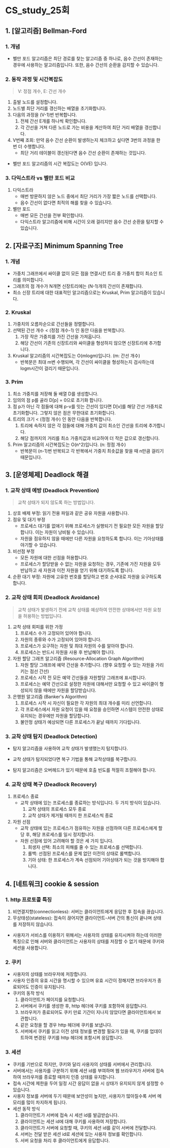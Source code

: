 # CS_study_25회

## 1. [알고리즘] Bellman-Ford

### 1. 개념

- 벨만 포드 알고리즘은 최단 경로를 찾는 알고리즘 중 하나로, 음수 간선이 존재하는 경우에 사용하는 알고리즘입니다. 또한, 음수 간선의 순환을 감지할 수 있습니다.

### 2. 동작 과정 및 시간복잡도

> V: 정점 개수, E: 간선 개수

1. 출발 노드를 설정합니다.
2. 노드별 최단 거리를 갱신하는 배열을 초기화합니다.
3. 다음의 과정을 (V-1)번 반복합니다.
   1. 전체 간선 E개를 하나씩 확인합니다.
   2. 각 간선을 거쳐 다른 노드로 가는 비용을 계산하여 최단 거리 배열을 갱신합니다.
4. V번째 조회: 만약 음수 간선 순환이 발생하는지 체크하고 싶다면 3번의 과정을 한 번 더 수행합니다.
   - 최단 거리 테이블이 갱신된다면 음수 간선 순환이 존재하는 것입니다.

- 벨만 포드 알고리즘의 시간 복잡도는 O(VE) 입니다.

### 3. 다익스트라 vs 벨만 포드 비교

1. 다익스트라
   - 매번 방문하지 않은 노드 중에서 최단 거리가 가장 짧은 노드를 선택합니다.
   - 음수 간선이 없다면 최적의 해를 찾을 수 있습니다.
2. 벨만 포드
   - 매번 모든 간선을 전부 확인합니다.
   - 다익스트라 알고리즘에 비해 시간이 오래 걸리지만 음수 간선 순환을 탐지할 수 있습니다.



## 2. [자료구조] Minimum Spanning Tree

### 1. 개념

- 가중치 그래프에서 싸이클 없이 모든 점을 연결시킨 트리 중 가중치 합이 최소인 트리를 의미합니다.
- 그래프의 점 개수가 N개면 신장트리에는 (N-1)개의 간선이 존재합니다.
- 최소 신장 트리에 대한 대표적인 알고리즘으로는 Kruskal, Prim 알고리즘이 있습니다.



### 2. Kruskal

1. 가중치의 오름차순으로 간선들을 정렬합니다.
2. 선택된 간선 개수 < (정점 개수-1) 인 동안 다음을 반복합니다.
   1. 가장 작은 가중치를 가진 간선을 가져옵니다.
   2. 해당 간선이 기존의 신장트리와 싸이클을 형성하지 않으면 신장트리에 추가합니다.
3. Kruskal 알고리즘의 시간복잡도는 O(mlogm)입니다. (m: 간선 개수)
   - 반복문은 최대 m번 수행되며, 각 간선이 싸이클을 형성하는지 검사하는데 logm시간이 걸리기 때문입니다.



### 3. Prim

1. 최소 가중치를 저장해 둘 배열 D를 생성합니다.
2. 임의의 점 p를 골라 D[p] = 0으로 초기화 합니다.
3. 점 p가 아닌 각 점들에 대해 p-v를 잇는 간선이 있다면 D[v]를 해당 간선 가중치로 초기화합니다. 그렇지 않은 점은 무한대로 초기화합니다.
4. 트리의 크기 < (정점 개수) 인 동안 다음을 반복합니다.
   1. 트리에 속하지 않은 각 점들에 대해 가중치 값이 최소인 간선을 트리에 추가합니다.
   2. 해당 점까지의 거리를 최소 가중치값과 비교하여 더 작은 값으로 갱신합니다.
5. Prim 알고리즘의 시간복잡도는 O(n^2)입니다. (n: 정점 개수)
   - 반복문이 (n-1)번 반복되고 각 반복에서 가중치 최솟값을 찾을 때 n만큼 걸리기 때문입니다.



## 3. [운영체제] Deadlock 해결

### 1. 교착 상태 예방 (Deadlock Prevention)

> 교착 상태가 되지 않도록 하는 방법입니다.

1. 상호 배제 부정: 읽기 전용 파일과 같은 공유 자원을 사용합니다.
2. 점유 및 대기 부정
   - 프로세스 대기를 없애기 위해 프로세스가 실행되기 전 필요한 모든 자원을 할당합니다. 이는 자원이 낭비될 수 있습니다.
   - 자원을 점유하지 않을 때에만 다른 자원을 요청하도록 합니다. 이는 기아상태를 야기할 수 있습니다.
3. 비선점 부정
   - 모든 자원에 대한 선점을 허용합니다.
   - 프로세스가 할당받을 수 없는 자원을 요청하는 경우, 기존에 가진 자원을 모두 반납하고 새 자원과 이전 자원을 얻기 위해 대기하도록 합니다.
4. 순환 대기 부정: 자원에 고유한 번호를 할당하고 번호 순서대로 자원을 요구하도록 합니다.



### 2. 교착 상태 회피 (Deadlock Avoidance)

> 교착 상태가 발생하기 전에 교착 상태를 예상하여 안전한 상태에서만 자원 요청을 허용하는 방법입니다.

1. 교착 상태 회피를 위한 가정
   1. 프로세스 수가 고정되어 있어야 합니다.
   2. 자원의 종류와 수가 고정되어 있어야 합니다.
   3. 프로세스가 요구하는 자원 및 최대 자원의 수를 알아야 합니다.
   4. 프로세스는 반드시 자원을 사용 후 반납해야 합니다.
2. 자원 할당 그래프 알고리즘 (Resource-Allocation Graph Algorithm)
   1. 자원 할당 그래프에 예약 간선을 추가합니다. (향후 요청할 수 있는 자원을 가리키는 점선 간선)
   2. 프로세스 시작 전 모든 예약 간선들을 자원할당 그래프에 표시합니다.
   3. 프로세스는 예약 간선으로 설정한 자원에 대해서만 요청할 수 있고 싸이클이 형성되지 않을 때에만 자원을 할당받습니다.
3. 은행원 알고리즘 (Banker's Algorithm)
   1. 프로세스 시작 시 자신이 필요한 각 자원의 최대 개수를 미리 선언합니다.
   2. 각 프로세스에서 자원 요청이 있을 때 요청을 승인하면 시스템이 안전한 상태로 유지되는 경우에만 자원을 할당합니다.
   3. 불안정 상태가 예상되면 다른 프로세스가 끝날 때까지 기다립니다.



### 3. 교착 상태 탐지 (Deadlock Detection)

- 탐지 알고리즘을 사용하여 교착 상태가 발생했는지 탐지합니다.

- 교착 상태가 탐지되었다면 복구 기법을 통해 교착상태를 복구합니다.
- 탐지 알고리즘은 오버헤드가 있기 때문에 호출 빈도를 적절히 조절해야 합니다.



### 4. 교착 상태 복구 (Deadlock Recovery)

1. 프로세스 종료
   - 교착 상태에 있는 프로세스를 종료하는 방식입니다. 두 가지 방식이 있습니다.
     1. 교착 상태의 프로세스 모두 종료
     2. 교착 상태가 제거될 때까지 한 프로세스씩 종료
2. 자원 선점
   - 교착 상태에 있는 프로세스가 점유하는 자원을 선점하여 다른 프로세스에게 할당 후, 해당 프로세스를 일시 정지합니다.
   - 자원 선점에 있어 고려해야 할 것은 세 가지 입니다.
     1. 희생자 선택: 최소의 피해를 줄 수 있는 프로세스를 선택합니다.
     2. 롤백: 선점된 프로세스를 문제 없던 이전의 상태로 롤백합니다.
     3. 기아 상태: 한 프로세스가 계속 선점되어 기아상태가 되는 것을 방지해야 합니다.



## 4. [네트워크] cookie & session

### 1. http 프로토콜 특징

1. 비연결지향(connectionless): 서버는 클라이언트에게 응답한 후 접속을 끊습니다.
2. 무상태성(stateless): 접속이 끊어지면 클라이언트-서버 간의 통신이 끝나며 상태를 저장하지 않습니다.

- 사용자가 서비스를 이용하기 위해서는 사용자의 상태를 유지시켜야 하는데 이러한 특징으로 인해 서버와 클라이언트는 사용자의 상태를 저장할 수 없기 때문에 쿠키와 세션을 사용합니다.



### 2. 쿠키

- 사용자의 상태를 브라우저에 저장합니다.
- 사용자 인증의 유효 시간을 명시할 수 있으며 유효 시간이 정해지면 브라우저가 종료되어도 인증이 유지됩니다.
- 쿠키의 동작 방식
  1. 클라이언트가 페이지를 요청합니다.
  2. 서버에서 쿠키를 생성한 후, http 헤더에 쿠키를 포함하여 응답합니다.
  3. 브라우저가 종료되어도 쿠키 만료 기간이 지나지 않았다면 클라이언트에서 보관합니다.
  4. 같은 요청을 할 경우 http 헤더에 쿠키를 보냅니다.
  5. 서버에서 쿠키를 읽고 이전 상태 정보를 변경할 필요가 있을 때, 쿠키를 업데이트하여 변경된 쿠키를 http 헤더에 포함시켜 응답합니다.



### 3. 세션

- 쿠키를 기반으로 하지만, 쿠키와 달리 사용자의 상태를 서버에서 관리합니다.
- 서버에서는 사용자를 구분하기 위해 세션 id를 부여하며 웹 브라우저가 서버에 접속하여 브라우저를 종료할 때까지 인증 상태를 유지합니다.
- 접속 시간에 제한을 두어 일정 시간 응답이 없을 시 상태가 유지되지 않게 설정할 수 있습니다.
- 사용자 정보를 서버에 두기 때문에 보안성이 높지만, 사용자가 많아질수록 서버 메모리를 많이 차지하게 됩니다.
- 세션 동작 방식
  1. 클라이언트가 서버에 접속 시 세션 id를 발급받습니다.
  2. 클라이언트는 세션 id에 대해 쿠키를 사용하여 저장합니다.
  3. 클라이언트가 서버에 요청할 때, 쿠키의 세션 id를 같이 서버에 전달합니다.
  4. 서버는 전달 받은 세션 id로 세션에 있는 사용자 정보를 확인합니다.
  5. 서버 요청을 처리 후 클라이언트에게 응답합니다.